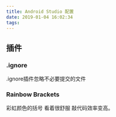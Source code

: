 ```yaml
---
title: Android Studio 配置
date: 2019-01-04 16:02:34
tags:
---
```


## 插件

### .ignore

.ignore插件忽略不必要提交的文件

### Rainbow Brackets

彩虹颜色的括号 看着很舒服 敲代码效率变高。